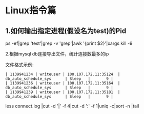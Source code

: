 # Linux指令篇



## 1.如何输出指定进程(假设名为test)的Pid

ps -ef|grep 'test'|grep -v 'grep'|awk '{print $2}'|xargs kill -9

2.根据mysql db连接导出文件，统计连接数最多的ip

文件格式示例:

```
| 1139941234 | writeuser | 100.107.172.11:35124  | db_auto_schedule_sys      | Sleep   |       9 |   
| 1139941236 | writeuser | 100.107.172.11:35164  | db_auto_schedule_sys      | Sleep   |       9 |   
| 1139941239 | writeuser | 100.107.172.11:35181  | db_auto_schedule_sys      | Sleep   |       9 |   

```

less  connect.log |cut -d '|' -f 4|cut -d ':' -f 1|uniq -c|sort -n |tail